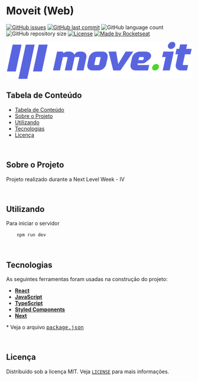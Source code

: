 # Moveit (Web)

<!-- PROJECT SHIELDS -->

[![GitHub issues](https://img.shields.io/github/issues-raw/CarlosETB/moveit-web.svg)](https://github.com/CarlosETB/moveit-web/issues)
[![GitHub last commit](https://img.shields.io/github/last-commit/CarlosETB/moveit-web.svg)](https://github.com/CarlosETB/moveit-web/commits/master)
![GitHub language count](https://img.shields.io/github/languages/count/CarlosETB/moveit-web?color=%2304D361)
![GitHub repository size](https://img.shields.io/github/repo-size/CarlosETB/moveit-web)
[![License](https://img.shields.io/badge/license-MIT-brightgreen)](https://github.com/CarlosETB/moveit-web/stargazers)
[![Made by Rocketseat](https://img.shields.io/badge/made%20by-Rocketseat-%238257e6)](https://rocketseat.com.br/)

<!-- PROJECT LOGO -->

<p align="center">
    <img height="100px" src='public/logo-full.svg' alt="Logo">
</p>

<!-- TABLE OF CONTENTS -->

## Tabela de Conteúdo

- [Tabela de Conteúdo](#tabela-de-conte%C3%BAdo)
- [Sobre o Projeto](#sobre-o-projeto)
- [Utilizando](#utilizando)
- [Tecnologias](#tecnologias)
- [Licença](#licen%C3%A7a)

<br />

<!-- ABOUT THE PROJECT -->

## Sobre o Projeto

Projeto realizado durante a Next Level Week - IV

<br />

<!-- USING -->

## Utilizando

Para iniciar o servidor

```sh
    npm run dev
```

<br />

## Tecnologias

As seguintes ferramentas foram usadas na construção do projeto:

- **[React](https://pt-br.reactjs.org/)**
- **[JavaScript](https://www.javascript.com/)**
- **[TypeScript](https://www.typescriptlang.org/)**
- **[Styled Components](https://styled-components.com/)**
- **[Next](https://nextjs.org/)**

\* Veja o arquivo <kbd>[package.json](./package.json)</kbd>

<br />

<!-- LICENSE -->

## Licença

Distribuído sob a licença MIT. Veja [`LICENSE`](./LICENSE) para mais informações.
